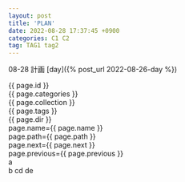 ```yaml
---
layout: post
title: 'PLAN'
date: 2022-08-28 17:37:45 +0900
categories: C1 C2
tag: TAG1 tag2
---
```

08-28
計画
[day]({% post_url 2022-08-26-day %})<br>

{{ page.id }}<br>
{{ page.categories }}<br>
{{ page.collection }}<br>
{{ page.tags }}<br>
{{ page.dir }}<br>
page.name={{ page.name }}<br>
page.path={{ page.path }}<br>
page.next={{ page.next }}<br>
page.previous={{ page.previous }}<br>
a<br>
b
cd
de
